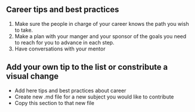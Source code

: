 ## Career tips and best practices

1. Make sure the people in charge of your career knows the path you wish to take.
2. Make a plan with your manger and your sponsor of the goals you need to reach for you to advance in each step.
3. Have conversations with your mentor

## Add your own tip to the list or constribute a visual change

- Add here tips and best practices about career
- Create new .md file for a new subject you would like to contribute
- Copy this section to that new file
